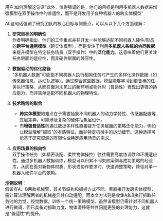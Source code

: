 用户:如何理解这句话“此外，值得强调的是，他们的目标是利用多机器人数据来增强模型在双手操作中的普适性，而不是开发用于各种机器人的跨实体模型”

AI:这句话强调了研究团队的核心目标与侧重点，可以从以下几个方面理解：

1. **研究目标的明确性**  
   作者明确指出，他们的工作重点并非开发一种能够适配不同机器人硬件/形态的**跨平台通用模型**（跨实体模型），而是专注于利用**多机器人系统的协同数据**来提升模型在特定任务场景（双手操作）中的**泛化能力**。这意味着他们更关注任务层面的适应性，而非硬件层面的兼容性。

2. **数据驱动的优化路径**  
   "多机器人数据"可能指不同机器人执行相同任务时产生的多样化操作数据（如传感器信息、运动轨迹等）。通过整合这些数据，模型能够学习到更鲁棒的任务执行策略，从而在面对未见过的新环境或物体时（普适性）表现出更强的适应能力，而非简单适配不同机器人的物理特性。

3. **技术路线的取舍**  
   - **跨实体模型**的难点在于需要抽象不同机器人的动力学特性、传感器配置等底层差异，可能涉及复杂的硬件抽象层设计。  
   - 而**增强普适性**则通过数据多样性直接提升任务层面的策略泛化能力，例如让模型理解"抓取"的本质特征，而非特定机械手的运动细节。这种选择可能基于研究资源的有限性或特定应用场景的需求。

4. **应用场景的指向性**  
   双手操作任务（如精密装配、柔性物体操控）往往需要高度协调性和环境适应性。通过多机器人数据训练，模型可以积累不同失败案例与成功策略的经验库，从而在面对新物体材质、形状或协作要求时，快速调整策略，降低对单一机器人硬件平台的依赖。

**示例说明**：  
假设有A、B两款机械臂，其关节结构和抓握方式不同。若直接开发跨实体模型，需让算法理解两者的机械差异并自动适配。而本文方法则是收集A和B执行抓取任务时的力觉、视觉数据，训练一个统一策略模型。虽然该模型仍需针对不同机器人进行微调，但已具备对抓取力度、物体滑移等共性问题更强的处理能力，这就是"普适性"的提升。

